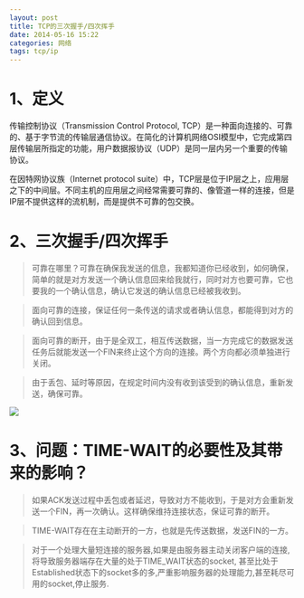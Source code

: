 ```yaml
---
layout: post
title: TCP的三次握手/四次挥手
date: 2014-05-16 15:22
categories: 网络
tags: tcp/ip
---
```



# 1、定义
>
传输控制协议（Transmission Control Protocol, TCP）是一种面向连接的、可靠的、基于字节流的传输层通信协议。在简化的计算机网络OSI模型中，它完成第四层传输层所指定的功能，用户数据报协议（UDP）是同一层内另一个重要的传输协议。
>
在因特网协议族（Internet protocol suite）中，TCP层是位于IP层之上，应用层之下的中间层。不同主机的应用层之间经常需要可靠的、像管道一样的连接，但是IP层不提供这样的流机制，而是提供不可靠的包交换。

# 2、三次握手/四次挥手

>可靠在哪里？可靠在确保我发送的信息，我都知道你已经收到，如何确保，简单的就是对方发送一个确认信息回来给我就行，同时对方也要可靠，它也要我的一个确认信息，确认它发送的确认信息已经被我收到。

>面向可靠的连接，保证任何一条传送的请求或者确认信息，都能得到对方的确认回到信息。

>面向可靠的断开，由于是全双工，相互传送数据，当一方完成它的数据发送任务后就能发送一个FIN来终止这个方向的连接。两个方向都必须单独进行关闭。

>由于丢包、延时等原因，在规定时间内没有收到该受到的确认信息，重新发送，确保可靠。  
>
![](2014-05-16-tcp-ip-三次握手-四次挥手图.jpg)

# 3、问题：TIME-WAIT的必要性及其带来的影响？

>如果ACK发送过程中丢包或者延迟，导致对方不能收到，于是对方会重新发送一个FIN，再一次确认。这样确保维持连接状态，保证可靠的断开。

>TIME-WAIT存在在主动断开的一方，也就是先传送数据，发送FIN的一方。

>对于一个处理大量短连接的服务器,如果是由服务器主动关闭客户端的连接,将导致服务器端存在大量的处于TIME_WAIT状态的socket, 甚至比处于Established状态下的socket多的多,严重影响服务器的处理能力,甚至耗尽可用的socket,停止服务.
